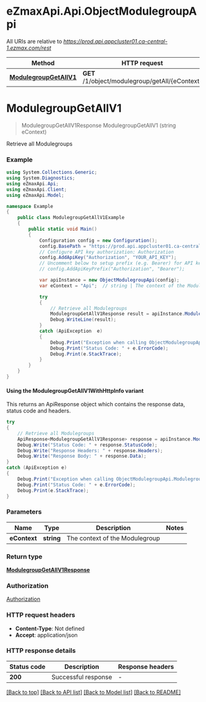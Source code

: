# eZmaxApi.Api.ObjectModulegroupApi

All URIs are relative to *https://prod.api.appcluster01.ca-central-1.ezmax.com/rest*

| Method | HTTP request | Description |
|--------|--------------|-------------|
| [**ModulegroupGetAllV1**](ObjectModulegroupApi.md#modulegroupgetallv1) | **GET** /1/object/modulegroup/getAll/{eContext} | Retrieve all Modulegroups |

<a id="modulegroupgetallv1"></a>
# **ModulegroupGetAllV1**
> ModulegroupGetAllV1Response ModulegroupGetAllV1 (string eContext)

Retrieve all Modulegroups

### Example
```csharp
using System.Collections.Generic;
using System.Diagnostics;
using eZmaxApi.Api;
using eZmaxApi.Client;
using eZmaxApi.Model;

namespace Example
{
    public class ModulegroupGetAllV1Example
    {
        public static void Main()
        {
            Configuration config = new Configuration();
            config.BasePath = "https://prod.api.appcluster01.ca-central-1.ezmax.com/rest";
            // Configure API key authorization: Authorization
            config.AddApiKey("Authorization", "YOUR_API_KEY");
            // Uncomment below to setup prefix (e.g. Bearer) for API key, if needed
            // config.AddApiKeyPrefix("Authorization", "Bearer");

            var apiInstance = new ObjectModulegroupApi(config);
            var eContext = "Api";  // string | The context of the Modulegroup

            try
            {
                // Retrieve all Modulegroups
                ModulegroupGetAllV1Response result = apiInstance.ModulegroupGetAllV1(eContext);
                Debug.WriteLine(result);
            }
            catch (ApiException  e)
            {
                Debug.Print("Exception when calling ObjectModulegroupApi.ModulegroupGetAllV1: " + e.Message);
                Debug.Print("Status Code: " + e.ErrorCode);
                Debug.Print(e.StackTrace);
            }
        }
    }
}
```

#### Using the ModulegroupGetAllV1WithHttpInfo variant
This returns an ApiResponse object which contains the response data, status code and headers.

```csharp
try
{
    // Retrieve all Modulegroups
    ApiResponse<ModulegroupGetAllV1Response> response = apiInstance.ModulegroupGetAllV1WithHttpInfo(eContext);
    Debug.Write("Status Code: " + response.StatusCode);
    Debug.Write("Response Headers: " + response.Headers);
    Debug.Write("Response Body: " + response.Data);
}
catch (ApiException e)
{
    Debug.Print("Exception when calling ObjectModulegroupApi.ModulegroupGetAllV1WithHttpInfo: " + e.Message);
    Debug.Print("Status Code: " + e.ErrorCode);
    Debug.Print(e.StackTrace);
}
```

### Parameters

| Name | Type | Description | Notes |
|------|------|-------------|-------|
| **eContext** | **string** | The context of the Modulegroup |  |

### Return type

[**ModulegroupGetAllV1Response**](ModulegroupGetAllV1Response.md)

### Authorization

[Authorization](../README.md#Authorization)

### HTTP request headers

 - **Content-Type**: Not defined
 - **Accept**: application/json


### HTTP response details
| Status code | Description | Response headers |
|-------------|-------------|------------------|
| **200** | Successful response |  -  |

[[Back to top]](#) [[Back to API list]](../README.md#documentation-for-api-endpoints) [[Back to Model list]](../README.md#documentation-for-models) [[Back to README]](../README.md)

